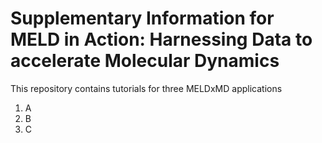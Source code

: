 # Supplementary Information for MELD in Action: Harnessing Data to accelerate Molecular Dynamics

This repository contains tutorials for three MELDxMD applications

1. A
2. B
3. C
